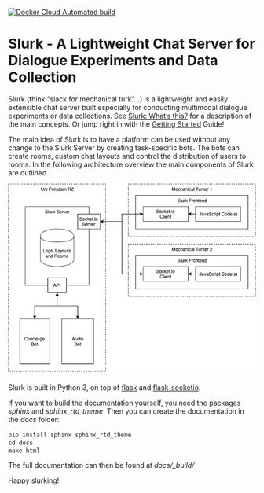 [![Docker Cloud Automated build](https://img.shields.io/docker/cloud/automated/slurk/server)](https://hub.docker.com/r/slurk/server)

Slurk - A Lightweight Chat Server for Dialogue Experiments and Data Collection
==============================================================================

Slurk (think “slack for mechanical turk”…) is a lightweight and easily extensible chat server built especially for 
conducting multimodal dialogue experiments or data collections. See [Slurk: What’s this?][what's this] for a description 
of the main concepts. Or jump right in with the [Getting Started][] Guide!

The main idea of Slurk is to have a platform can be used without any change to the Slurk Server
by creating task-specific bots. The bots can create rooms, custom chat layouts and control
the distribution of users to rooms. In the following architecture overview the main
components of Slurk are outlined. 

![Slurk architecture][architecture]

Slurk is built in Python 3, on top of [flask] and [flask-socketio].

If you want to build the documentation yourself, you need the packages _sphinx_ and _sphinx_rtd_theme_. Then you can create the documentation in the _docs_ folder:

```
pip install sphinx sphinx_rtd_theme
cd docs
make html
```

The full documentation can then be found at *docs/_build/*

Happy slurking!

[what's this]: https://clp-research.github.io/slurk/slurk_about.html#slurk-about
[Getting Started]: https://clp-research.github.io/slurk/slurk_gettingstarted.html
[Installation]: https://clp-research.github.io/slurk/slurk_installation.html#slurk-installation
[flask]: http://flask.pocoo.org/
[flask-socketio]: https://flask-socketio.readthedocs.io/en/latest
[architecture]: docs/slurk_architecture.png
